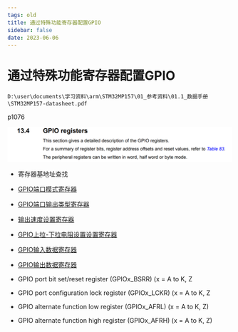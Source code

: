 ```yaml
---
tags: old
title: 通过特殊功能寄存器配置GPIO
sidebar: false
date: 2023-06-06
---
```

# 通过特殊功能寄存器配置GPIO

```
D:\user\documents\学习资料\arm\STM32MP157\01_参考资料\01.1_数据手册\STM32MP157-datasheet.pdf
```
p1076

![](assets/20230606134247003.png)

- 寄存器基地址查找

- [GPIO端口模式寄存器](GPIO端口模式寄存器.md)
- [GPIO端口输出类型寄存器](GPIO端口输出类型寄存器.md)
- [输出速度设置寄存器](输出速度设置寄存器.md)
- [GPIO上拉-下拉电阻设置设置寄存器](GPIO上拉-下拉电阻设置设置寄存器.md)
- [GPIO输入数据寄存器](GPIO输入数据寄存器.md)
- [GPIO输出数据寄存器](GPIO输出数据寄存器.md)
- GPIO port bit set/reset register (GPIOx_BSRR) (x = A to K, Z
- GPIO port configuration lock register (GPIOx_LCKR) (x = A to K, Z
- GPIO alternate function low register (GPIOx_AFRL) (x = A to K, Z)
- GPIO alternate function high register (GPIOx_AFRH) (x = A to K, Z)